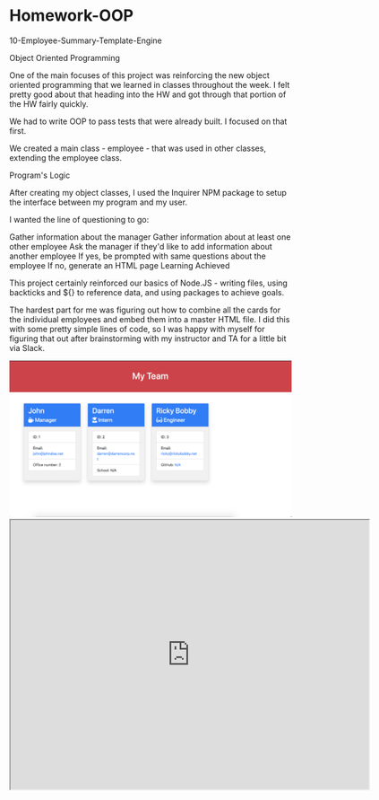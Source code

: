 # Homework-OOP


10-Employee-Summary-Template-Engine

Object Oriented Programming

One of the main focuses of this project was reinforcing the new object oriented programming that we learned in classes throughout the week. I felt pretty good about that heading into the HW and got through that portion of the HW fairly quickly.

We had to write OOP to pass tests that were already built. I focused on that first.

We created a main class - employee - that was used in other classes, extending the employee class.

Program's Logic

After creating my object classes, I used the Inquirer NPM package to setup the interface between my program and my user.

I wanted the line of questioning to go:

Gather information about the manager
Gather information about at least one other employee
Ask the manager if they'd like to add information about another employee
If yes, be prompted with same questions about the employee
If no, generate an HTML page
Learning Achieved

This project certainly reinforced our basics of Node.JS - writing files, using backticks and ${} to reference data, and using packages to achieve goals.

The hardest part for me was figuring out how to combine all the cards for the individual employees and embed them into a master HTML file. I did this with some pretty simple lines of code, so I was happy with myself for figuring that out after brainstorming with my instructor and TA for a little bit via Slack.

<img src="1.png"/>

<iframe src="https://drive.google.com/file/d/1ChQ9_IbU4nqPvUbLV3lAfOL3baSRqYkq/preview" width="640" height="480"></iframe>